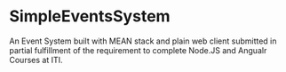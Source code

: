 # SimpleEventsSystem
An Event System built with MEAN stack and plain web client submitted in partial fulfillment of the requirement to complete Node.JS and Angualr Courses at ITI.
